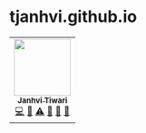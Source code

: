 # tjanhvi.github.io
<!-- prettier-ignore-start -->
<!-- markdownlint-disable -->
<table>
  <tr>
    <td align="center">
      <a href="https://tjanhvi.github.io"><img src="https://avatars.githubusercontent.com/u/78703730?s=400&u=df72d6e9ef38a905cb06c3e1f1f03776c752ea41&v=4" width="100px;" alt=""/><br /><sub><b>Janhvi Tiwari</b></sub></a><br/>
      <a href="https://github.com/tjanhvi/tjanhvi.github.io/commits?author=tjanhvi" title="Code">💻</a> 
      <a href="#ideas-tjanhvi" title="Ideas, Planning, & Feedback">🤔</a> 
      <a href="https://github.com/tjanhvi/tjanhvi.github.io/commits?author=tjanhvi" title="Tests">⚠️</a> 
      <a href="#maintenance-tjanhvi" title="Maintenance">🚧</a> 
      <a href="https://github.com/tjanhvi/tjanhvi.github.io/commits?author=tjanhvi" title="Documentation">📖</a> 
      <a href="#design-tjanhvi" title="Design">🎨</a> 
    </tr>
</table>

<!-- markdownlint-restore -->
<!-- prettier-ignore-end -->
